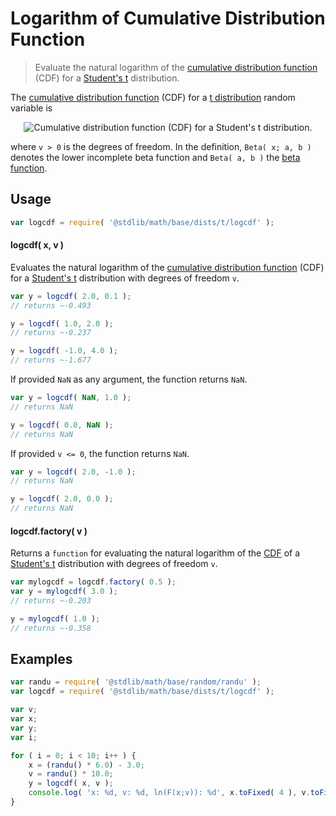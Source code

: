# Logarithm of Cumulative Distribution Function

> Evaluate the natural logarithm of the [cumulative distribution function][cdf] (CDF) for a [Student's t][t-distribution] distribution.

<section class="intro">

The [cumulative distribution function][cdf] (CDF) for a [t distribution][t-distribution] random variable is

<!-- <equation class="equation" label="eq:t_cdf" align="center" raw="F(x;\nu) = 1 - \frac{1}{2} \frac{\operatorname{Beta}(\tfrac{\nu}{\nu + x^2};\,\tfrac{\nu}{2},\tfrac{1}{2})}{\operatorname{Beta}(\tfrac{\nu}{2}, \tfrac{1}{2})}" alt="Cumulative distribution function (CDF) for a Student's t distribution."> -->

<div class="equation" align="center" data-raw-text="F(x;\nu) = 1 - \frac{1}{2} \frac{\operatorname{Beta}(\tfrac{\nu}{\nu + x^2};\,\tfrac{\nu}{2},\tfrac{1}{2})}{\operatorname{Beta}(\tfrac{\nu}{2}, \tfrac{1}{2})}" data-equation="eq:t_cdf">
    <img src="https://cdn.rawgit.com/stdlib-js/stdlib/6c7e930588674097b03b3201c5d368532bba6c67/lib/node_modules/@stdlib/math/base/dists/t/logcdf/docs/img/equation_t_cdf.svg" alt="Cumulative distribution function (CDF) for a Student's t distribution.">
    <br>
</div>

<!-- </equation> -->

where `v > 0` is the degrees of freedom. In the definition, `Beta( x; a, b )` denotes the lower incomplete beta function and `Beta( a, b )` the [beta function][beta-function].

</section>

<!-- /.intro -->

<section class="usage">

## Usage

```javascript
var logcdf = require( '@stdlib/math/base/dists/t/logcdf' );
```

#### logcdf( x, v )

Evaluates the natural logarithm of the [cumulative distribution function][cdf] (CDF) for a [Student's t][t-distribution] distribution with degrees of freedom `v`.

```javascript
var y = logcdf( 2.0, 0.1 );
// returns ~-0.493

y = logcdf( 1.0, 2.0 );
// returns ~-0.237

y = logcdf( -1.0, 4.0 );
// returns ~-1.677
```

If provided `NaN` as any argument, the function returns `NaN`.

```javascript
var y = logcdf( NaN, 1.0 );
// returns NaN

y = logcdf( 0.0, NaN );
// returns NaN
```

If provided `v <= 0`, the function returns `NaN`.

```javascript
var y = logcdf( 2.0, -1.0 );
// returns NaN

y = logcdf( 2.0, 0.0 );
// returns NaN
```

#### logcdf.factory( v )

Returns a `function` for evaluating the natural logarithm of the [CDF][cdf] of a [Student's t][t-distribution] distribution with degrees of freedom `v`.

```javascript
var mylogcdf = logcdf.factory( 0.5 );
var y = mylogcdf( 3.0 );
// returns ~-0.203

y = mylogcdf( 1.0 );
// returns ~-0.358
```

</section>

<!-- /.usage -->

<section class="examples">

## Examples

```javascript
var randu = require( '@stdlib/math/base/random/randu' );
var logcdf = require( '@stdlib/math/base/dists/t/logcdf' );

var v;
var x;
var y;
var i;

for ( i = 0; i < 10; i++ ) {
    x = (randu() * 6.0) - 3.0;
    v = randu() * 10.0;
    y = logcdf( x, v );
    console.log( 'x: %d, v: %d, ln(F(x;v)): %d', x.toFixed( 4 ), v.toFixed( 4 ), y.toFixed( 4 ) );
}
```

</section>

<!-- /.examples -->

<section class="links">

[beta-function]: https://en.wikipedia.org/wiki/Beta_function

[cdf]: https://en.wikipedia.org/wiki/Cumulative_distribution_function

[t-distribution]: https://en.wikipedia.org/wiki/Student%27s_t-distribution

</section>

<!-- /.links -->
